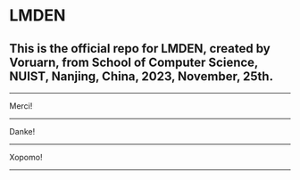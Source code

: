 # LMDEN
<h2>This is the official repo for LMDEN, created by Voruarn, from School of Computer Science, NUIST, Nanjing, China, 2023, November, 25th.</h2>
<hr>
Merci!
<hr>
Danke!
<hr>
Xopomo!
<hr>

